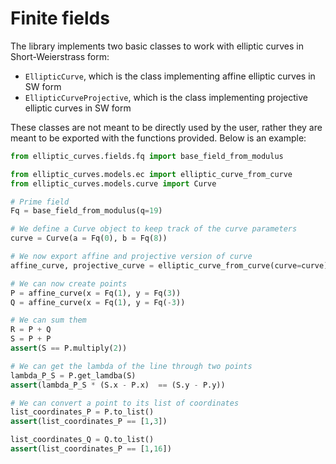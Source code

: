 # Finite fields

The library implements two basic classes to work with elliptic curves in Short-Weierstrass form:
- `EllipticCurve`, which is the class implementing affine elliptic curves in SW form
- `EllipticCurveProjective`, which is the class implementing projective elliptic curves in SW form

These classes are not meant to be directly used by the user, rather they are meant to be exported with the functions provided. Below is an example:

```python
from elliptic_curves.fields.fq import base_field_from_modulus

from elliptic_curves.models.ec import elliptic_curve_from_curve
from elliptic_curves.models.curve import Curve

# Prime field
Fq = base_field_from_modulus(q=19)

# We define a Curve object to keep track of the curve parameters
curve = Curve(a = Fq(0), b = Fq(8))

# We now export affine and projective version of curve
affine_curve, projective_curve = elliptic_curve_from_curve(curve=curve)

# We can now create points
P = affine_curve(x = Fq(1), y = Fq(3))
Q = affine_curve(x = Fq(1), y = Fq(-3))

# We can sum them
R = P + Q
S = P + P
assert(S == P.multiply(2))

# We can get the lambda of the line through two points
lambda_P_S = P.get_lamdba(S)
assert(lambda_P_S * (S.x - P.x)  == (S.y - P.y))

# We can convert a point to its list of coordinates
list_coordinates_P = P.to_list()
assert(list_coordinates_P == [1,3])

list_coordinates_Q = Q.to_list()
assert(list_coordinates_P == [1,16])
```